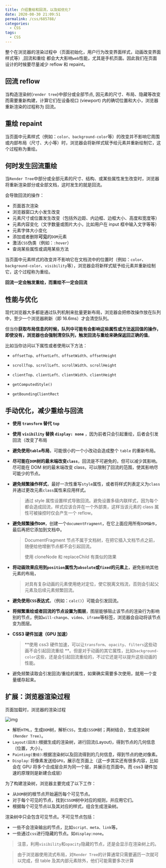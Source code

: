 ```yaml
---
title: 介绍重绘和回流，以及如优化?
date: 2020-08-30 21:09:51
permalink: /css/685788/
categories:
  - CSS
tags:
  - CSS
---
```


整个在浏览器的渲染过程中（页面初始化，用户行为改变界面样式，动画改变界面样式等）,回流和重绘 都会大大影响`web`性能，尤其是手机页面。因此我们在页面设计的时候要尽量减少 reflow 和 repaint。

<!-- more -->

## 回流 reflow

当构造渲染树(`render tree`)中部分或全部节点, 因元素的尺寸、布局、隐藏等改变而需要重新构建，计算它们在设备视口 (viewport) 内的确切位置和大小，浏览器重新渲染的过程称为 回流。

## 重绘 repaint

当页面中元素样式（例如：`color`、`background-color`等）的改变并不影响它周围或内部布局（尺寸、大小等）时，浏览器会将新样式赋予给元素并重新绘制它，这个过程称为重绘。

## 何时发生回流重绘

当`Render Tree`中部分或全部元素的尺寸、结构、或某些属性发生改变时，浏览器将重新渲染部分或全部文档，这时发生的就是回流。

会导致回流的操作：

- 页面首次渲染
- 浏览器窗口大小发生改变
- 元素尺寸或位置发生改变（包括外边距、内边框、边框大小、高度和宽度等）
- 元素内容变化（文字数量或图片大小，比如用户在 input 框中输入文字等等）
- 元素字体大小变化
- 添加或者删除**可见**的`DOM`元素
- 激活`CSS`伪类（例如：`:hover`）
- 查询某些属性或调用某些方法

当页面中元素样式的改变并不影响它在文档流中的位置时（例如：`color`、`background-color`、`visibility`等），浏览器会将新样式赋予给元素并重新绘制它，这个过程称为重绘。

**回流一定会触发重绘，而重绘不一定会回流**

## 性能与优化

现代浏览器大多都是通过队列机制来批量更新布局，浏览器会把修改操作放在队列中，至少一个浏览器刷新（即 16.6ms）才会清空队列。

但当你**获取布局信息的时候，队列中可能有会影响这些属性或方法返回值的操作，即使没有，浏览器也会强制清空队列，触发回流与重绘来确保返回正确的值**。

比如当你访问以下属性或者使用以下方法：

- `offsetTop、offsetLeft、offsetWidth、offsetHeight`

- `scrollTop、scrollLeft、scrollWidth、scrollHeight`
- `clientTop、clientLeft、clientWidth、clientHeight`
- `getComputedStyle()`
- `getBoundingClientRect`

## 手动优化，减少重绘与回流

- **使用 `transform` 替代 `top`**

- **使用 `visibility` 替换 `display: none`** ，因为前者只会引起重绘，后者会引发回流（改变了布局

- **避免使用`table`布局**，可能很小的一个小改动会造成整个 `table` 的重新布局。

- **尽可能在`DOM`树的最末端改变`class`**，回流是不可避免的，但可以减少其影响。尽可能在 DOM 树的最末端改变 class，可以限制了回流的范围，使其影响尽可能少的节点。

- **避免频繁操作样式**，最好一次性重写`style`属性，或者将样式列表定义为`class`并通过更改元素`class`属性来应用样式。

  > 通过 style 属性设置样式导致回流。避免设置多级内联样式，因为每个都会造成回流，样式应该合并在一个外部类，这样当该元素的 class 属性可被操控时仅会产生一个 reflow。

- **避免频繁操作`DOM`**，创建一个`documentFragment`，在它上面应用所有`DOM操作`，最后再把它添加到文档中。

  > DocumentFragment 节点不属于文档树，在把它插入文档节点之前，随便给他增删节点都不会引起回流。
  >
  > 使用 cloneNode 和 replaceChild 有类似的效果

- **将动画效果应用到`position`属性为`absolute`或`fixed`的元素上**，避免影响其他元素的布局，

  > 对具有复杂动画的元素使用绝对定位，使它脱离文档流，否则会引起父元素及后续元素频繁回流。

- **避免使用`CSS`表达式**，（例如：`calc()`）可能会引发回流。

- **将频繁重绘或者回流的节点设置为图层**，图层能够阻止该节点的渲染行为影响别的节点，例如`will-change`、`video`、`iframe`等标签，浏览器会自动将该节点变为图层。

- **CSS3 硬件加速（GPU 加速）**

  > **使用 css3 硬件加速，可以让`transform`、`opacity`、`filters`这些动画不会引起回流重绘 **。但是对于动画的其它属性，比如`background-color`这些，还是会引起回流重绘的，不过它还是可以提升这些动画的性能。

- 避免频繁读取会引发回流/重绘的属性，如果确实需要多次使用，就用一个变量缓存起来。

## 扩展：浏览器渲染过程

页面加载时，浏览器的渲染过程

![img](https://p3-juejin.byteimg.com/tos-cn-i-k3u1fbpfcp/211a4cf8f33844acb858e264d6695a51~tplv-k3u1fbpfcp-zoom-1.image)

- 解析`HTML`，生成`DOM`树，解析`CSS`，生成`CSSOM`树；两树结合，生成渲染树`(Render Tree)`。
- `Layout(回流)`:根据生成的渲染树，进行回流(Layout)，得到节点的几何信息（位置，大小）。
- `Painting(重绘)`:根据渲染树以及回流得到的几何信息，得到节点的绝对像素。
- `Display`: 将像素发送给`GPU`，展示在页面上（这一步其实还有很多内容，比如会在 GPU 将多个合成层合并为同一个层，并展示在页面中。而 css3 硬件加速的原理则是新建合成层）

为了构建渲染树，浏览器主要完成了以下工作：

- 从`DOM`树的根节点开始遍历每个可见节点。
- 对于每个可见的节点，找到`CSSOM`树中对应的规则，并应用它们。
- 根据每个可见节点以及其对应的样式，组合生成渲染树。

渲染树中只会包含可见节点。不可见节点包括：

- 一些不会渲染输出的节点，比如`script、meta、link`等。
- 一些通过`css`进行隐藏的节点。如`display:none`。

> 注意，利用`visibility`和`opacity`隐藏的节点，还是会显示在渲染树上的。

> 由于浏览器使用流式布局，对`Render Tree`的计算通常只需要遍历一次就可以完成，但 table 及其内部元素除外，他们可能需要多次计算
